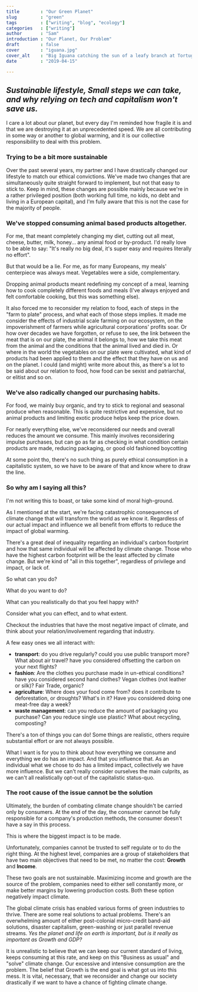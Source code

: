 ```yaml
---
title        : "Our Green Planet"
slug         : "green"
tags         : ["writing", "blog", "ecology"]
categories   : ["writing"]
author       : "Sam"
introduction : "Our Planet, Our Problem"
draft        : false
cover        : "iguana.jpg"
cover_alt    : "Big Iguana catching the sun of a leafy branch at Tortuguero National Parc, Costa Rica"
date         : "2019-04-15"

---
```


## _Sustainable lifestyle, Small steps we can take, and why relying on tech and capitalism won't save us._

I care a lot about our planet, but every day I'm reminded how fragile it is and that we are destroying it at an unprecedented speed. We are all contributing in some way or another to global warming, and it is our collective responsibility to deal with this problem. 


### Trying to be a bit more sustainable

Over the past several years, my partner and I have drastically changed our lifestyle to match our ethical convictions. We've made two changes that are simultaneously quite straight forward to implement, but not that easy to stick to. Keep in mind, these changes are possible mainly because we're in a rather privileged position (both working full time, no kids, no debt and living in a European capital), and I'm fully aware that this is not the case for the majority of people.


### We've stopped consuming animal based products altogether.

For me, that meant completely changing my diet, cutting out all meat, cheese, butter, milk, honey... any animal food or by-product. I'd really love to be able to say: "It's really no big deal, it's super easy and requires literally no effort".

But that would be a lie. For me, as for many Europeans, my meals' centerpiece was always meat. Vegetables were a side, complementary.

Dropping animal products meant redefining my concept of a meal, learning how to cook completely different foods and meals  (I've always enjoyed and felt comfortable cooking, but this was something else).

It also forced me to reconsider my relation to food,  each of steps in the "farm to plate" process, and what each of those steps implies. It made me consider the effects of industrial scale farming on our ecosystem, on the impoverishment of farmers while agricultural corporations' profits soar.
Or how over decades we have forgotten, or refuse to see, the link between the meat that is on our plate, the animal it belongs to, how we take this meat from the animal and the conditions that the animal lived and died in. 
Or where in the world the vegetables on our plate were cultivated, what kind of products had been applied to them and the effect that they have on us and on the planet.
I could (and might) write more about this, as there's a lot to be said about our relation to food, how food can be sexist and patriarchal, or elitist and so on.

### We've also radically changed our purchasing habits.

For food, we mainly buy organic, and try to stick to regional and seasonal produce when reasonable. This is quite restrictive and expensive, but no animal products and limiting exotic produce helps keep the price down.

For nearly everything else, we've reconsidered our needs and overall reduces the amount we consume. This mainly involves reconsidering impulse purchases, but can go as far as checking in what condition certain products are made, reducing packaging, or good old fashioned boycotting

At some point tho, there's no such thing as purely ethical consumption in a capitalistic system, so we have to be aware of that and know where to draw the line.

### So why am I saying all this?

I'm not writing this to boast, or take some kind of moral high-ground.

As I mentioned at the start, we're facing catastrophic consequences of climate change that will transform the world as we know it. Regardless of our actual impact and influence we all benefit from efforts to reduce the impact of global warming.

There's a great deal of inequality regarding an individual's carbon footprint and how that same individual will be affected by climate change. Those who have the highest carbon footprint will be the least affected by climate change.
But we're kind of "all in this together", regardless of privilege and impact, or lack of.

So what can you do?

What do you want to do?

What can you realistically do that you feel happy with?

Consider what you can effect, and to what extent.

Checkout the industries that have the most negative impact of climate, and think about your relation/involvement regarding that industry.

A few easy ones we all interact with:  
- __transport__: do you drive regularly? could you use public transport more? What about air travel? have you considered offsetting the carbon on your next flights?  
- __fashion__: Are the clothes you purchase made in un-ethical conditions? have you considered second hand clothes? Vegan clothes (not leather or silk)? Fair Trade, organic?  
- __agriculture__: Where does your food come from? does it contribute to deforestation, or droughts? What's in it? Have you considered doing one meat-free day a week?  
- __waste management__: can you reduce the amount of packaging you purchase? Can you reduce single use plastic? What about recycling, composting?  

There's a ton of things you can do! Some things are realistic, others require substantial effort or are not always possible.

What I want is for you to think about how everything we consume and everything we do has an impact. And that you influence that.
As an individual what we chose to do has a limited impact, collectively we have more influence. But we can't really consider ourselves the main culprits, as we can't all realistically opt-out of the capitalistic status-quo.


### The root cause of the issue __cannot__ be the solution

Ultimately, the burden of combating climate change shouldn't be carried only by consumers. At the end of the day, the consumer cannot be fully responsible for a company's production methods, the consumer doesn't have a say in this process.

This is where the biggest impact is to be made.


Unfortunately, companies cannot be trusted to self regulate or to do the right thing. At the highest level, companies are a group of stakeholders that have two main objectives that need to be met, no matter the cost: __Growth__ and __Income__. 

These two goals are not sustainable. Maximizing income and growth are the source of the problem, companies need to either sell constantly more, or make better margins by lowering production costs. Both these option negatively impact climate.

The global climate crisis has enabled various forms of green industries to thrive. There are some real solutions to actual problems. There's an overwhelming amount of either post-colonial micro-credit band-aid solutions, disaster capitalism, green-washing or just parallel revenue streams. _Yes the planet and life on earth is important, but is it really as important as Growth and GDP?_

It is unrealistic to believe that we can keep our current standard of living, keeps consuming at this rate, and keep on this "Business as usual" and "solve" climate change. Our excessive and intensive consumption are the problem. The belief that Growth is the end goal is what got us into this mess. It is vital, necessary, that we reconsider and change our society drastically if we want to have a chance of fighting climate change.